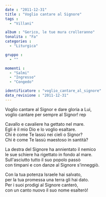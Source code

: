```yaml
---
date : "2011-12-31"
title : "Voglio cantare al Signore"
tags : 
  - "Villani"

album : "Gerico, le tue mura crolleranno"
tonalita : "Fa"
categories : 
  - "Liturgica"

gruppo : 
  - ""

momenti : 
  - "Salmi"
  - "Ingresso"
  - "Congedo"

identificatore : "voglio_cantare_al_signore"
data_revisione : "2011-12-31"
---
```

  
  
  
  
Voglio cantare al Signor e dare gloria a Lui,  
voglio cantare per sempre al Signor! rep  
  
  
  
Cavallo e cavaliere ha gettato nel mare.  
Egli è il mio Dio e lo voglio esaltare.  
Chi è come Te lassù nei cieli o Signor?  
Chi è come Te lassù maestoso in santità?   
  
  
  
  
La destra del Signore ha annientato il nemico  
le sue schiere ha rigettato in fondo al mare.  
Sull'asciutto tutto il suo popolo passò  
con timpani e con danze al Signore s'inneggiò.  
  
  
  
  
Con la tua potenza Israele hai salvato,  
per la tua promessa una terra gli hai dato.  
Per i suoi prodigi al Signore canterò,  
con un canto nuovo il suo nome esalterò!  
  
  
  
  
  
